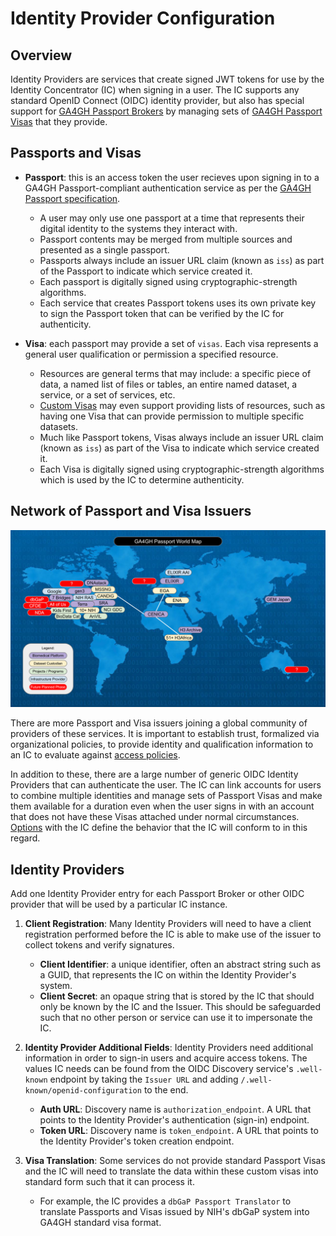 # Identity Provider Configuration

## Overview

Identity Providers are services that create signed JWT tokens for use
by the Identity Concentrator (IC) when signing in a user. The IC supports
any standard OpenID Connect (OIDC) identity provider, but also has special
support for [GA4GH Passport
Brokers](https://github.com/ga4gh-duri/ga4gh-duri.github.io/blob/master/researcher_ids/ga4gh_passport_v1.md#passport-broker)
by managing sets of [GA4GH Passport
Visas](https://github.com/ga4gh-duri/ga4gh-duri.github.io/blob/master/researcher_ids/ga4gh_passport_v1.md#passport-visa)
that they provide.

## Passports and Visas

*  **Passport**: this is an access token the user recieves upon signing in to
   a GA4GH Passport-compliant authentication service as per the [GA4GH Passport
   specification](https://github.com/ga4gh-duri/ga4gh-duri.github.io/blob/master/researcher_ids/ga4gh_passport_v1.md#overview).
   *  A user may only use one passport at a time that represents their digital
      identity to the systems they interact with.
   *  Passport contents may be merged from multiple sources and presented as a
      single passport.
   *  Passports always include an issuer URL claim (known as `iss`) as part of
      the Passport to indicate which service created it.
   *  Each passport is digitally signed using cryptographic-strength algorithms.
   *  Each service that creates Passport tokens uses its own private key to sign
      the Passport token that can be verified by the IC for authenticity.

*  **Visa**: each passport may provide a set of `visas`. Each visa represents
   a general user qualification or permission a specified resource.
   *  Resources are general terms that may include: a specific piece of data,
      a named list of files or tables, an entire named dataset, a service, or
      a set of services, etc.
   *  [Custom Visas](https://github.com/ga4gh-duri/ga4gh-duri.github.io/blob/master/researcher_ids/ga4gh_passport_v1.md#custom-passport-visa-types)
      may even support providing lists of resources, such as having one Visa
      that can provide permission to multiple specific datasets.
   *  Much like Passport tokens, Visas always include an issuer URL claim
      (known as `iss`) as part of the Visa to indicate which service created it.
   *  Each Visa is digitally signed using cryptographic-strength algorithms
      which is used by the IC to determine authenticity.

## Network of Passport and Visa Issuers

<img src="https://github.com/GoogleCloudPlatform/healthcare-federated-access-services/raw/master/assets/diagrams/passport_map.svg" width="1000px">

There are more Passport and Visa issuers joining a global community of providers
of these services. It is important to establish trust, formalized via
organizational policies, to provide identity and qualification information to
an IC to evaluate against [access policies](policies.md).

In addition to these, there are a large number of generic OIDC Identity
Providers that can authenticate the user. The IC can link accounts for users to
combine multiple identities and manage sets of Passport Visas and make them
available for a duration even when the user signs in with an account that does
not have these Visas attached under normal circumstances. [Options](options.md)
with the IC define the behavior that the IC will conform to in this regard.

## Identity Providers

Add one Identity Provider entry for each Passport Broker or other OIDC provider
that will be used by a particular IC instance.

1. **Client Registration**: Many Identity Providers will need to have a client
   registration performed before the IC is able to make use of the issuer to
   collect tokens and verify signatures.
   *  **Client Identifier**: a unique identifier, often an abstract string such
      as a GUID, that represents the IC on within the Identity Provider's
      system.
   *  **Client Secret**: an opaque string that is stored by the IC that should
      only be known by the IC and the Issuer. This should be safeguarded such
      that no other person or service can use it to impersonate the IC.

1. **Identity Provider Additional Fields**: Identity Providers need additional
   information in order to sign-in users and acquire access tokens.
   The values IC needs can be found from the OIDC Discovery service's
   `.well-known` endpoint by taking the `Issuer URL` and adding
   `/.well-known/openid-configuration` to the end.
   *  **Auth URL**: Discovery name is `authorization_endpoint`. A URL that
      points to the Identity Provider's authentication (sign-in) endpoint.
   *  **Token URL**: Discovery name is `token_endpoint`. A URL that points to
      the Identity Provider's token creation endpoint.

1. **Visa Translation**: Some services do not provide standard Passport Visas
   and the IC will need to translate the data within these custom visas into
   standard form such that it can process it.
   *  For example, the IC provides a `dbGaP Passport Translator` to translate
      Passports and Visas issued by NIH's dbGaP system into GA4GH standard visa
      format.
